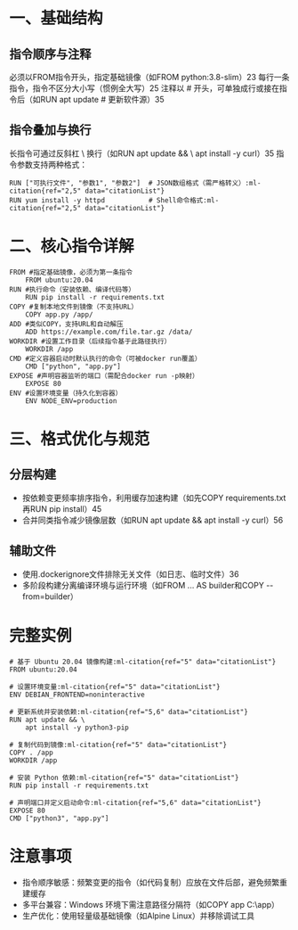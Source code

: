 # 一、基础结构‌

## ‌指令顺序与注释‌

必须‌以FROM指令开头‌，指定基础镜像（如FROM python:3.8-slim）‌23
每行一条指令，‌指令不区分大小写‌（惯例全大写）‌25
注释以 # 开头，可单独成行或接在指令后（如RUN apt update # 更新软件源）‌35

## ‌‌指令叠加与换行‌

长指令可通过反斜杠 \ 换行（如RUN apt update && \ apt install -y curl）‌35
指令参数支持两种格式：
``` shell
RUN ["可执行文件", "参数1", "参数2"]  # JSON数组格式（需严格转义）‌:ml-citation{ref="2,5" data="citationList"}
RUN yum install -y httpd           # Shell命令格式‌:ml-citation{ref="2,5" data="citationList"}

```

# 二、核心指令详解
``` shell
FROM‌ #指定基础镜像，必须为第一条指令	
    FROM ubuntu:20.04
‌RUN‌ #执行命令（安装依赖、编译代码等）	
    RUN pip install -r requirements.txt	
‌COPY‌ #复制本地文件到镜像（不支持URL）	
    COPY app.py /app/
‌ADD‌ #类似COPY，支持URL和自动解压	
    ADD https://example.com/file.tar.gz /data/
‌WORKDIR‌ #设置工作目录（后续指令基于此路径执行）	
    WORKDIR /app
‌CMD‌ #定义容器启动时默认执行的命令（可被docker run覆盖）	
    CMD ["python", "app.py"]
‌EXPOSE‌ #声明容器监听的端口（需配合docker run -p映射）	
    EXPOSE 80
‌ENV‌ #设置环境变量（持久化到容器）	
    ENV NODE_ENV=production
```

# 三、格式优化与规范
## ‌分层构建‌
* 按依赖变更频率排序指令，利用缓存加速构建（如先COPY requirements.txt再RUN pip install）‌45
* 合并同类指令减少镜像层数（如RUN apt update && apt install -y curl）‌56

## ‌‌辅助文件‌
* 使用.dockerignore文件排除无关文件（如日志、临时文件）‌36
* 多阶段构建分离编译环境与运行环境（如FROM ... AS builder和COPY --from=builder）‌

# 完整实例
``` shell
# 基于 Ubuntu 20.04 镜像构建‌:ml-citation{ref="5" data="citationList"}
FROM ubuntu:20.04

# 设置环境变量‌:ml-citation{ref="5" data="citationList"}
ENV DEBIAN_FRONTEND=noninteractive

# 更新系统并安装依赖‌:ml-citation{ref="5,6" data="citationList"}
RUN apt update && \
    apt install -y python3-pip

# 复制代码到镜像‌:ml-citation{ref="5" data="citationList"}
COPY . /app
WORKDIR /app

# 安装 Python 依赖‌:ml-citation{ref="5" data="citationList"}
RUN pip install -r requirements.txt

# 声明端口并定义启动命令‌:ml-citation{ref="5,6" data="citationList"}
EXPOSE 80
CMD ["python3", "app.py"]

```

# 注意事项  
* 指令顺序敏感‌：频繁变更的指令（如代码复制）应放在文件后部，避免频繁重建缓存‌  
* ‌多平台兼容‌：Windows 环境下需注意路径分隔符（如COPY app C:\\app）  
* ‌生产优化‌：使用轻量级基础镜像（如Alpine Linux）并移除调试工具‌  